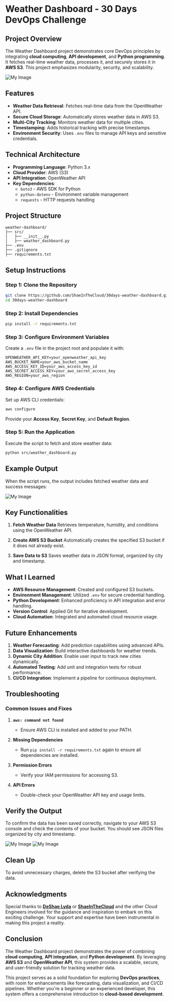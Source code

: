 # Weather Dashboard - 30 Days DevOps Challenge

## Project Overview

The Weather Dashboard project demonstrates core DevOps principles by integrating **cloud computing**, **API development**, and **Python programming**. It fetches real-time weather data, processes it, and securely stores it in **AWS S3**. This project emphasizes modularity, security, and scalability.

![My Image](image.png "Architectural diagram")

## Features

- **Weather Data Retrieval**: Fetches real-time data from the OpenWeather API.
- **Secure Cloud Storage**: Automatically stores weather data in AWS S3.
- **Multi-City Tracking**: Monitors weather data for multiple cities.
- **Timestamping**: Adds historical tracking with precise timestamps.
- **Environment Security**: Uses `.env` files to manage API keys and sensitive credentials.

## Technical Architecture

- **Programming Language**: Python 3.x
- **Cloud Provider**: AWS (S3)
- **API Integration**: OpenWeather API
- **Key Dependencies**:
  - `boto3` - AWS SDK for Python
  - `python-dotenv` - Environment variable management
  - `requests` - HTTP requests handling

## Project Structure

```plaintext
weather-dashboard/
├── src/
│   ├── __init__.py
│   ├── weather_dashboard.py
├── .env
├── .gitignore
├── requirements.txt
```

## Setup Instructions

### Step 1: Clone the Repository

```bash
git clone https://github.com/ShaeInTheCloud/30days-weather-dashboard.git
cd 30days-weather-dashboard
```

### Step 2: Install Dependencies

```bash
pip install -r requirements.txt
```

### Step 3: Configure Environment Variables

Create a `.env` file in the project root and populate it with:

```plaintext
OPENWEATHER_API_KEY=your_openweather_api_key
AWS_BUCKET_NAME=your_aws_bucket_name
AWS_ACCESS_KEY_ID=your_aws_access_key_id
AWS_SECRET_ACCESS_KEY=your_aws_secret_access_key
AWS_REGION=your_aws_region
```

### Step 4: Configure AWS Credentials

Set up AWS CLI credentials:

```bash
aws configure
```

Provide your **Access Key**, **Secret Key**, and **Default Region**.

### Step 5: Run the Application

Execute the script to fetch and store weather data:

```bash
python src/weather_dashboard.py
```

## Example Output

When the script runs, the output includes fetched weather data and success messages:

![My Image](Upload-success.png "Success")

## Key Functionalities

1. **Fetch Weather Data**
   Retrieves temperature, humidity, and conditions using the OpenWeather API.

2. **Create AWS S3 Bucket**
   Automatically creates the specified S3 bucket if it does not already exist.

3. **Save Data to S3**
   Saves weather data in JSON format, organized by city and timestamp.

## What I Learned

- **AWS Resource Management**: Created and configured S3 buckets.
- **Environment Management**: Utilized `.env` for secure credential handling.
- **Python Development**: Enhanced proficiency in API integration and error handling.
- **Version Control**: Applied Git for iterative development.
- **Cloud Automation**: Integrated and automated cloud resource usage.

## Future Enhancements

1. **Weather Forecasting**: Add prediction capabilities using advanced APIs.
2. **Data Visualization**: Build interactive dashboards for weather trends.
3. **Dynamic City Addition**: Enable user input to track new cities dynamically.
4. **Automated Testing**: Add unit and integration tests for robust performance.
5. **CI/CD Integration**: Implement a pipeline for continuous deployment.

## Troubleshooting

### Common Issues and Fixes

1. **`aws: command not found`**

   - Ensure AWS CLI is installed and added to your PATH.

2. **Missing Dependencies**

   - Run `pip install -r requirements.txt` again to ensure all dependencies are installed.

3. **Permission Errors**

   - Verify your IAM permissions for accessing S3.

4. **API Errors**
   - Double-check your OpenWeather API key and usage limits.

## Verify the Output

To confirm the data has been saved correctly, navigate to your AWS S3 console and check the contents of your bucket. You should see JSON files organized by city and timestamp.

![My Image](s3-bucket-data.png "Objects created")
![My Image](s3-bucket-data-json.png "Objects created")

## Clean Up

To avoid unnecessary charges, delete the S3 bucket after verifying the data.

## Acknowledgments

Special thanks to **[DeShae Lyda](https://www.linkedin.com/in/deshae-lyda/)** or **[ShaeInTheCloud](https://www.youtube.com/watch?v=A95XBJFOqjw)** and the other Cloud Engineers involved for the guidance and inspiration to embark on this exciting challenge. Your support and expertise have been instrumental in making this project a reality.

## Conclusion

The Weather Dashboard project demonstrates the power of combining **cloud computing**, **API integration**, and **Python development**. By leveraging **AWS S3** and **OpenWeather API**, this system provides a scalable, secure, and user-friendly solution for tracking weather data.

This project serves as a solid foundation for exploring **DevOps practices**, with room for enhancements like forecasting, data visualization, and CI/CD pipelines. Whether you're a beginner or an experienced developer, this system offers a comprehensive introduction to **cloud-based development**.

